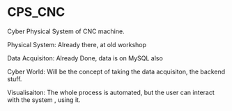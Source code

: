 # CPS_CNC

Cyber Physical System of CNC machine.

Physical System: Already there, at old workshop

Data Acquisiton: Already Done, data is on MySQL also

Cyber World: Will be the concept of taking the data acquisiton, the backend stuff.

Visualisaiton: The whole process is automated, but the user can interact with the system , using it.
